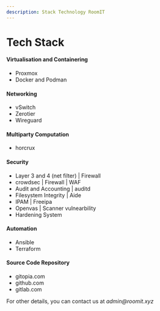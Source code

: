 ```yaml
---
description: Stack Technology RoomIT
---
```


# Tech Stack



#### Virtualisation and Containering

* Proxmox
* Docker and Podman

#### Networking

* vSwitch
* Zerotier
* Wireguard

#### Multiparty Computation

* horcrux

#### Security

* Layer 3 and 4 (net filter) | Firewall
* crowdsec | Firewall | WAF
* Audit and Accounting | auditd
* Filesystem Integrity | Aide
* IPAM | Freeipa
* Openvas | Scanner vulnearbility
* Hardening System

#### Automation

* Ansible
* Terraform

#### Source Code Repository

* gitopia.com
* github.com
* gitlab.com

For other details, you can contact us at _admin@roomit.xyz_





